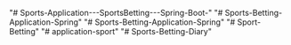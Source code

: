 "# Sports-Application---SportsBetting---Spring-Boot-" 
"# Sports-Betting-Application-Spring" 
"# Sports-Betting-Application-Spring" 
"# Sport-Betting" 
"# application-sport" 
"# Sports-Betting-Diary" 
